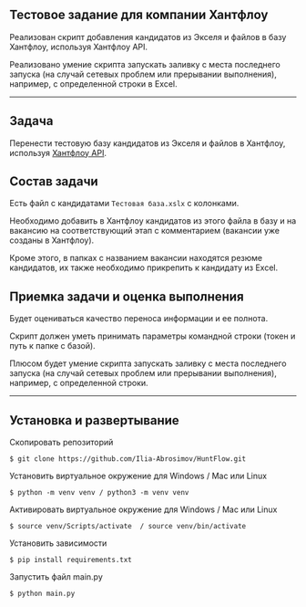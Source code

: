 <h2>Тестовое задание для компании Хантфлоу</h2>
Реализован скрипт добавления кандидатов из Экселя и файлов в базу Хантфлоу, используя Хантфлоу API.

Реализовано умение скрипта запускать заливку с места последнего запуска (на случай сетевых проблем или прерывании выполнения), например, с определенной строки в Excel.

___

<h2>Задача</h2>

Перенести тестовую базу кандидатов из Экселя и файлов в Хантфлоу, используя [Хантфлоу API](https://github.com/huntflow/api). 


<h2>Состав задачи</h2>

Есть файл с кандидатами `Тестовая база.xslx` с колонками.

Необходимо добавить в Хантфлоу кандидатов из этого файла в базу и на вакансию на соответствующий этап с комментарием (вакансии уже созданы в Хантфлоу).

Кроме этого, в папках с названием вакансии находятся резюме кандидатов, их также необходимо прикрепить к кандидату из Excel.

<h2>Приемка задачи и оценка выполнения</h2>

Будет оцениваться качество переноса информации и ее полнота.

Скрипт должен уметь принимать параметры командной строки (токен и путь к папке с базой).

Плюсом будет умение скрипта запускать заливку с места последнего запуска (на случай сетевых проблем или прерывании выполнения), например, с определенной строки.
___

<h2>Установка и развертывание</h2>
Скопировать репозиторий

    $ git clone https://github.com/Ilia-Abrosimov/HuntFlow.git

Установить виртуальное окружение для Windows / Mac или Linux

    $ python -m venv venv / python3 -m venv venv

Активировать виртуальное окружение для Windows / Mac или Linux

    $ source venv/Scripts/activate  / source venv/bin/activate 

Установить зависимости
    
    $ pip install requirements.txt

Запустить файл main.py

    $ python main.py